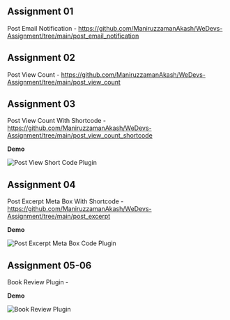 ## Assignment 01
Post Email Notification - https://github.com/ManiruzzamanAkash/WeDevs-Assignment/tree/main/post_email_notification

## Assignment 02
Post View Count - https://github.com/ManiruzzamanAkash/WeDevs-Assignment/tree/main/post_view_count

## Assignment 03
Post View Count With Shortcode - https://github.com/ManiruzzamanAkash/WeDevs-Assignment/tree/main/post_view_count_shortcode

**Demo** 

![Post View Short Code Plugin](https://i.ibb.co/k2wmLhR/Post-View-Count-Short-Code.png "Post View Short Code Plugin")


## Assignment 04
Post Excerpt Meta Box With Shortcode - https://github.com/ManiruzzamanAkash/WeDevs-Assignment/tree/main/post_excerpt

**Demo** 

![Post Excerpt Meta Box Code Plugin](https://i.ibb.co/wdnJkFZ/Post-Excerpt-Plugin.png "Post Excerpt Meta Box Code Plugin")


## Assignment 05-06
Book Review Plugin - 

**Demo** 

![Book Review Plugin](https://i.ibb.co/9GJSLD3/Book-Review-Plugin.png "Book Review Plugin")

